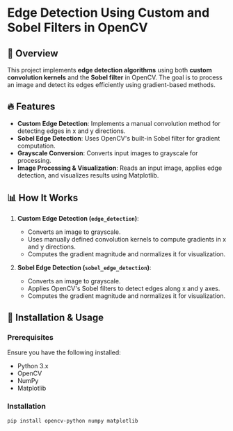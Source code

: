 # Edge Detection Using Custom and Sobel Filters in OpenCV

## 📌 Overview
This project implements **edge detection algorithms** using both **custom convolution kernels** and the **Sobel filter** in OpenCV. The goal is to process an image and detect its edges efficiently using gradient-based methods.

## 🔥 Features
- **Custom Edge Detection**: Implements a manual convolution method for detecting edges in x and y directions.
- **Sobel Edge Detection**: Uses OpenCV's built-in Sobel filter for gradient computation.
- **Grayscale Conversion**: Converts input images to grayscale for processing.
- **Image Processing & Visualization**: Reads an input image, applies edge detection, and visualizes results using Matplotlib.

## 📊 How It Works
1. **Custom Edge Detection (`edge_detection`)**:
   - Converts an image to grayscale.
   - Uses manually defined convolution kernels to compute gradients in x and y directions.
   - Computes the gradient magnitude and normalizes it for visualization.

2. **Sobel Edge Detection (`sobel_edge_detection`)**:
   - Converts an image to grayscale.
   - Applies OpenCV's Sobel filters to detect edges along x and y axes.
   - Computes the gradient magnitude and normalizes it for visualization.

## 🚀 Installation & Usage
### Prerequisites
Ensure you have the following installed:
- Python 3.x
- OpenCV
- NumPy
- Matplotlib

### Installation
```bash
pip install opencv-python numpy matplotlib

